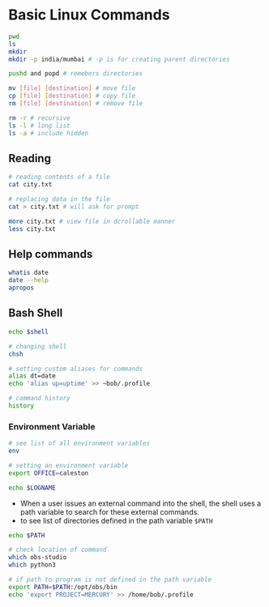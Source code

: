 # Basic Linux Commands

```bash
pwd
ls
mkdir
mkdir -p india/mumbai # -p is for creating parent directories

pushd and popd # remebers directories

mv [file] [destination] # move file
cp [file] [destination] # copy file
rm [file] [destination] # remove file

rm -r # recursive
ls -l # long list
ls -a # include hidden
```

## Reading
```bash
# reading contents of a file
cat city.txt

# replacing data in the file
cat > city.txt # will ask for prompt

more city.txt # view file in dcrollable manner
less city.txt

```

## Help commands
```bash
whatis date
date --help
apropos
```

## Bash Shell
```bash
echo $shell

# changing shell
chsh

# setting custom aliases for commands
alias dt=date
echo 'alias up=uptime' >> ~bob/.profile

# command history
history
```
### Environment Variable
```bash
# see list of all environment variables
env

# setting an environment variable
export OFFICE=caleston

echo $LOGNAME
```
- When a user issues an external command into the shell, the shell uses a path variable to search for these external commands.
- to see list of directories defined in the path variable `$PATH`
```bash
echo $PATH

# check location of command
which obs-studio
which python3

# if path to program is not defined in the path variable
export PATH=$PATH:/opt/obs/bin
echo 'export PROJECT=MERCURY' >> /home/bob/.profile
```
